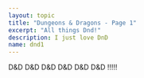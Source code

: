 ```yaml
---
layout: topic
title: "Dungeons & Dragons - Page 1"
excerpt: "All things Dnd!"
description: I just love DnD
name: dnd1
---
```


D&D D&D D&D D&D D&D D&D !!!!!
